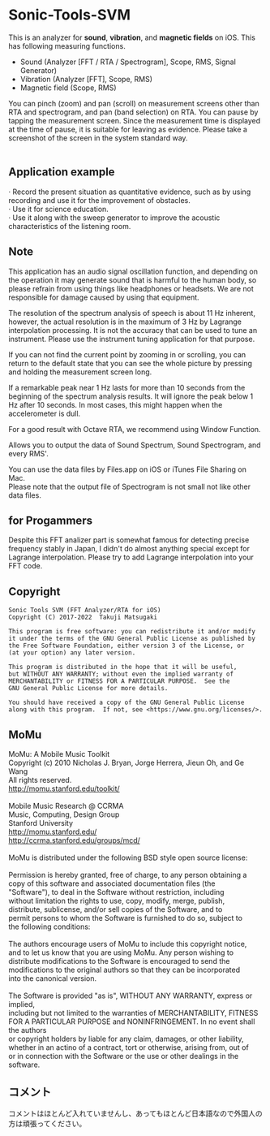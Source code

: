 # Sonic-Tools-SVM
This is an analyzer for <b>sound</b>, <b>vibration</b>, and <b>magnetic fields</b> on iOS. This has following measuring functions.</br>

* Sound (Analyzer [FFT / RTA / Spectrogram], Scope, RMS, Signal Generator)</br>
* Vibration (Analyzer [FFT], Scope, RMS)</br>
* Magnetic field (Scope, RMS)</br>

You can pinch (zoom) and pan (scroll) on measurement screens other than RTA and spectrogram, and pan (band selection) on RTA. You can pause by tapping the measurement screen. Since the measurement time is displayed at the time of pause, it is suitable for leaving as evidence. Please take a screenshot of the screen in the system standard way.
</br>
</br>
## Application example</br>
· Record the present situation as quantitative evidence, such as by using recording and use it for the improvement of obstacles.</br>
· Use it for science education.</br>
· Use it along with the sweep generator to improve the acoustic characteristics of the listening room.</br>

## Note</br>
This application has an audio signal oscillation function, and depending on the operation it may generate sound that is harmful to the human body, so please refrain from using things like headphones or headsets. We are not responsible for damage caused by using that equipment.</br>

The resolution of the spectrum analysis of speech is about 11 Hz inherent, however, the actual resolution is in the maximum of 3 Hz by Lagrange interpolation processing. It is not the accuracy that can be used to tune an instrument. Please use the instrument tuning application for that purpose.</br>

If you can not find the current point by zooming in or scrolling, you can return to the default state that you can see the whole picture by pressing and holding the measurement screen long.</br>

If a remarkable peak near 1 Hz lasts for more than 10 seconds from the beginning of the spectrum analysis results. It will ignore the peak below 1 Hz after 10 seconds. In most cases, this might happen when the accelerometer is dull.</br>

For a good result with Octave RTA, we recommend using Window Function.</br>

Allows you to output the data of Sound Spectrum, Sound Spectrogram, and every RMS'.</br>

You can use the data files by Files.app on iOS or iTunes File Sharing on Mac.</br>
Please note that the output file of Spectrogram is not small not like other data files.</br>

## for Progammers
Despite this FFT analizer part is somewhat famous for detecting precise frequency stably in Japan, I didn't do almost anything special except for Lagrange interpolation. Please try to add Lagrange interpolation into your FFT code.

## Copyright
    Sonic Tools SVM (FFT Analyzer/RTA for iOS)
    Copyright (C) 2017-2022  Takuji Matsugaki

    This program is free software: you can redistribute it and/or modify
    it under the terms of the GNU General Public License as published by
    the Free Software Foundation, either version 3 of the License, or
    (at your option) any later version.

    This program is distributed in the hope that it will be useful,
    but WITHOUT ANY WARRANTY; without even the implied warranty of
    MERCHANTABILITY or FITNESS FOR A PARTICULAR PURPOSE.  See the
    GNU General Public License for more details.

    You should have received a copy of the GNU General Public License
    along with this program.  If not, see <https://www.gnu.org/licenses/>.

## MoMu
  MoMu: A Mobile Music Toolkit</br>
  Copyright (c) 2010 Nicholas J. Bryan, Jorge Herrera, Jieun Oh, and Ge Wang</br>
  All rights reserved.</br>
    http://momu.stanford.edu/toolkit/</br>
 </br>
  Mobile Music Research @ CCRMA</br>
  Music, Computing, Design Group</br>
  Stanford University</br>
    http://momu.stanford.edu/</br>
    http://ccrma.stanford.edu/groups/mcd/</br>
 </br>
 MoMu is distributed under the following BSD style open source license:</br>
 </br>
 Permission is hereby granted, free of charge, to any person obtaining a </br>
 copy of this software and associated documentation files (the</br>
 "Software"), to deal in the Software without restriction, including</br>
 without limitation the rights to use, copy, modify, merge, publish,</br>
 distribute, sublicense, and/or sell copies of the Software, and to</br>
 permit persons to whom the Software is furnished to do so, subject to</br>
 the following conditions:</br>
 </br>
 The authors encourage users of MoMu to include this copyright notice,</br>
 and to let us know that you are using MoMu. Any person wishing to </br>
 distribute modifications to the Software is encouraged to send the </br>
 modifications to the original authors so that they can be incorporated </br>
 into the canonical version.</br>
 </br>
 The Software is provided "as is", WITHOUT ANY WARRANTY, express or implied,</br>
 including but not limited to the warranties of MERCHANTABILITY, FITNESS</br>
 FOR A PARTICULAR PURPOSE and NONINFRINGEMENT.  In no event shall the authors</br>
 or copyright holders by liable for any claim, damages, or other liability,</br>
 whether in an actino of a contract, tort or otherwise, arising from, out of</br>
 or in connection with the Software or the use or other dealings in the </br>
 software.</br>
 
 ## コメント</br>
 コメントはほとんど入れていませんし、あってもほとんど日本語なので外国人の方は頑張ってください。
